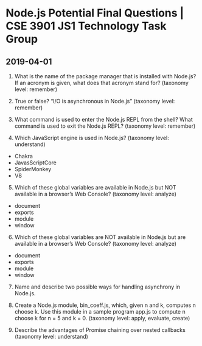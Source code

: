 # Node.js Potential Final Questions |  CSE 3901 JS1 Technology Task Group
## 2019-04-01

1. What is the name of the package manager that is installed with Node.js? If an acronym is given, what does that acronym stand for? (taxonomy level: remember) 

2. True or false? “I/O is asynchronous in Node.js” (taxonomy level: remember) 

3. What command is used to enter the Node.js REPL from the shell? What command is used to exit the Node.js REPL? (taxonomy level: remember) 

4. Which JavaScript engine is used in Node.js? (taxonomy level: understand) 
  * Chakra
  * JavasScriptCore
  * SpiderMonkey
  * V8

5. Which of these global variables are available in Node.js but NOT available in a browser’s Web Console? (taxonomy level: analyze) 

  * document
  * exports
  * module
  * window

6. Which of these global variables are NOT available in Node.js but are available in a browser’s Web Console? (taxonomy level: analyze) 

  * document
  * exports
  * module
  * window

7. Name and describe two possible ways for handling asynchrony in Node.js.

8. Create a Node.js module, bin_coeff.js, which, given n and k, computes n choose k. Use this module in a sample program app.js to compute n choose k for n = 5 and k = 0. (taxonomy level: apply, evaluate, create)  

9. Describe the advantages of Promise chaining over nested callbacks (taxonomy level: understand) 
